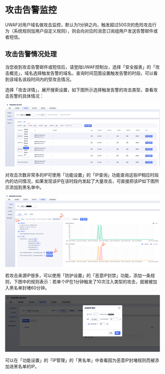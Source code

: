 # 攻击告警监控
UWAF对用户域名做攻击监控，默认为1分钟之内，触发超过500次的危险攻击行为（系统规则加用户自定义规则），则会向对应的消息订阅组用户发送告警邮件或者短信。

## 攻击告警情况处理

当您收到攻击告警邮件或短信后，请登陆UWAF控制台，选择「安全报表」的「攻击概览」，域名选择触发告警的域名，查询时间范围设置触发告警的时段，可以看到该域名该段时间内的受攻击情况。

选择「攻击详情」，展开搜索设置，如下图所示选择触发告警的攻击类型，查看攻击告警的具体情况：

![attack-alert-img-1](/images/attack-alert-img-1.png)


对攻击次数非常多的IP可使用「功能设置」的「IP查询」功能查询这些IP相应时段内的访问情况，如果发现该IP在该时段内发起了大量攻击，可直接把该IP如下图所示添加到黑名单中。

![attack-alert-img-2](/images/attack-alert-img-2.png)


若攻击来源IP很多，可以使用「防护设置」的「恶意IP封禁」功能，添加一条规则，下图中的规则表示：若单个IP在1分钟触发了10次注入类型的攻击，就被被加入黑名单封堵60分钟。

![attack-alert-img-3](/images/attack-alert-img-3.png)

可以在「功能设置」的「IP管理」的「黑名单」中查看因为恶意IP封堵规则而被添加进黑名单的IP。
